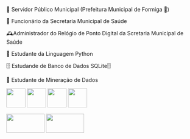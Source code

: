 🏫 Servidor Público Municipal (Prefeitura Municipal de Formiga 🐜)

🏥 Funcionário da Secretaria Municipal de Saúde

🕰️Administrador do Relógio de Ponto Digital da Scretaria Municipal de Saúde

🐍 Estudante da Linguagem Python

🗄️ Estudande de Banco de Dados SQLite🗄

🔢 Estudante de Mineração de Dados

<img width=50px height=50px src="https://cdn.iconscout.com/icon/free/png-256/free-python-3521655-2945099.png"/> <img witdh=50px height=50px src="https://www.opc-router.de/wp-content/uploads/2018/03/icon_sqlite_Database_128.png"/> <img width=50px height=50px src="https://cdn-icons-png.flaticon.com/512/5139/5139742.png"/> <img width=50px height=50px src="https://mjpvs.gallerycdn.vsassets.io/extensions/mjpvs/latex-previewer/0.9.5/1680407917428/Microsoft.VisualStudio.Services.Icons.Default"/>



<a href = "https://www.instagram.com/asauvis/"> <img width=100px height=50px src="https://t.ctcdn.com.br/9cs6_PUJI10R8WdqC_c4kAComTM=/1600x900/smart/i448408.png"></a> <a href = "asauvis@gmail.com"> <img width=100px height=50px src="https://upload.wikimedia.org/wikipedia/commons/thumb/c/cd/Better_GMAIL_Logo.svg/1280px-Better_GMAIL_Logo.svg.png"></a> 

